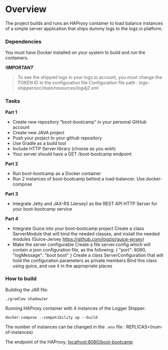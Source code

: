 # Overview

The project builds and runs an HAProxy container to load balance instances of a simple server application that ships dummy logs to the logz.io platform.


### Dependencies
You must have Docker installed on your system to build and run the containers.


***!IMPORTANT***
> To see the shipped logs in your logz.io account, you must change the TOKEN ID in the configuration file 
> Configuration file path : *logs-shipper/src/main/resources/log4j2.xml*


### Tasks
**Part 1**
- Create new repository “boot-bootcamp” in your personal GitHub account
- Create new JAVA project
- Push your project to your github repository
- Use Gradle as a build tool
- Include HTTP Server library (choose as you wish)
- Your server should have a GET /boot-bootcamp endpoint

**Part 2**
- Run boot-bootcamp as a Docker container 
- Run 2 instances of boot-bootcamp behind a load-balancer. Use docker-compose

**Part 3**
- Integrate Jetty and JAX-RS (Jersey) as the REST API HTTP Server for your boot-bootcamp service

**Part 4**
- Integrate Guice into your boot-bootcamp project
  Create a class ServerModule that will bind the needed classes, and install the needed modules (Guice-Jersey https://github.com/logzio/guice-jersey)
- Make the server configurable
  Create a file server.config which will contain a json configuration file, as the following:
  {
      "port": 8080,
      "logMessage": "boot boot"
  }
  Create a class ServerConfiguration  that will hold the configuration parameters as private members
  Bind this class using guice, and use it in the appropriate places 

### How to build
Building the JAR file:

```
./gradlew shadowJar
```

Running HAProxy container with 4 instances of the Logger Shipper:

```
docker-compose --compatibility up --build
```
The number of instances can be changed in the `.env` file : REPLICAS=(num-of-instances)

The endpoint of the HAProxy,
[localhost:8080/boot-bootcamp](http://localhost:8080/boot-bootcamp)
